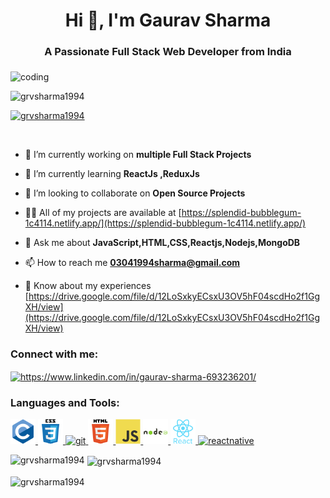 <h1 align="center">Hi 👋, I'm Gaurav Sharma</h1>
<h3 align="center">A Passionate Full Stack Web Developer from India</h3>
<img align = "middle" alt ="coding" width="650" src="https://cdn.dribbble.com/users/1162077/screenshots/3848914/programmer.gif">
<p align="left"> <img src="https://komarev.com/ghpvc/?username=grvsharma1994&label=Profile%20views&color=0e75b6&style=flat" alt="grvsharma1994" /> </p>
<p align="left"> <a href="https://github.com/ryo-ma/github-profile-trophy"><img src="https://github-profile-trophy.vercel.app/?username=grvsharma1994" alt="grvsharma1994" /></a> </p>
<p align="left"> <a href="https://twitter.com/" target="blank"><img src="https://img.shields.io/twitter/follow/?logo=twitter&style=for-the-badge" alt="" /></a> </p>

- 🔭 I’m currently working on **multiple Full Stack Projects**

- 🌱 I’m currently learning **ReactJs ,ReduxJs**

- 👯 I’m looking to collaborate on **Open Source Projects**

- 👨‍💻 All of my projects are available at [https://splendid-bubblegum-1c4114.netlify.app/](https://splendid-bubblegum-1c4114.netlify.app/)

- 💬 Ask me about **JavaScript,HTML,CSS,Reactjs,Nodejs,MongoDB**

- 📫 How to reach me **03041994sharma@gmail.com**

- 📄 Know about my experiences [https://drive.google.com/file/d/12LoSxkyECsxU3OV5hF04scdHo2f1GgXH/view](https://drive.google.com/file/d/12LoSxkyECsxU3OV5hF04scdHo2f1GgXH/view)

<h3 align="left">Connect with me:</h3>
<p align="left">
<a href="https://www.linkedin.com/in/gaurav-sharma-693236201/" target="blank"><img align="center" src="https://raw.githubusercontent.com/rahuldkjain/github-profile-readme-generator/master/src/images/icons/Social/linked-in-alt.svg" alt="https://www.linkedin.com/in/gaurav-sharma-693236201/" height="30" width="40" /></a>
</p>

<h3 align="left">Languages and Tools:</h3>
<p align="left"> <a href="https://www.cprogramming.com/" target="_blank" rel="noreferrer"> <img src="https://raw.githubusercontent.com/devicons/devicon/master/icons/c/c-original.svg" alt="c" width="40" height="40"/> </a> <a href="https://www.w3schools.com/css/" target="_blank" rel="noreferrer"> <img src="https://raw.githubusercontent.com/devicons/devicon/master/icons/css3/css3-original-wordmark.svg" alt="css3" width="40" height="40"/> </a> <a href="https://git-scm.com/" target="_blank" rel="noreferrer"> <img src="https://www.vectorlogo.zone/logos/git-scm/git-scm-icon.svg" alt="git" width="40" height="40"/> </a> <a href="https://www.w3.org/html/" target="_blank" rel="noreferrer"> <img src="https://raw.githubusercontent.com/devicons/devicon/master/icons/html5/html5-original-wordmark.svg" alt="html5" width="40" height="40"/> </a> <a href="https://developer.mozilla.org/en-US/docs/Web/JavaScript" target="_blank" rel="noreferrer"> <img src="https://raw.githubusercontent.com/devicons/devicon/master/icons/javascript/javascript-original.svg" alt="javascript" width="40" height="40"/> </a> <a href="https://nodejs.org" target="_blank" rel="noreferrer"> <img src="https://raw.githubusercontent.com/devicons/devicon/master/icons/nodejs/nodejs-original-wordmark.svg" alt="nodejs" width="40" height="40"/> </a> <a href="https://reactjs.org/" target="_blank" rel="noreferrer"> <img src="https://raw.githubusercontent.com/devicons/devicon/master/icons/react/react-original-wordmark.svg" alt="react" width="40" height="40"/> </a> <a href="https://reactnative.dev/" target="_blank" rel="noreferrer"> <img src="https://reactnative.dev/img/header_logo.svg" alt="reactnative" width="40" height="40"/> </a> </p>

<p><img align="left" src="https://github-readme-stats.vercel.app/api/top-langs?username=grvsharma1994&show_icons=true&locale=en&layout=compact" alt="grvsharma1994" /></p>

<p>&nbsp;<img align="center" src="https://github-readme-stats.vercel.app/api?username=grvsharma1994&show_icons=true&locale=en" alt="grvsharma1994" /></p>

<p><img align="center" src="https://github-readme-streak-stats.herokuapp.com/?user=grvsharma1994&" alt="grvsharma1994" /></p>
